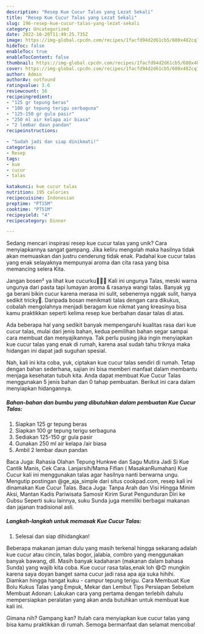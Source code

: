```yaml
---
description: "Resep Kue Cucur Talas yang Lezat Sekali"
title: "Resep Kue Cucur Talas yang Lezat Sekali"
slug: 196-resep-kue-cucur-talas-yang-lezat-sekali
category: Uncategorized
date: 2022-10-20T11:49:25.735Z
image: https://img-global.cpcdn.com/recipes/1facfd94d2d61cb5/680x482cq70/kue-cucur-talas-foto-resep-utama.jpg
hideToc: false
enableToc: true
enableTocContent: false
thumbnail: https://img-global.cpcdn.com/recipes/1facfd94d2d61cb5/680x482cq70/kue-cucur-talas-foto-resep-utama.jpg
cover: https://img-global.cpcdn.com/recipes/1facfd94d2d61cb5/680x482cq70/kue-cucur-talas-foto-resep-utama.jpg
author: Admin
authorAv: notfound
ratingvalue: 3.6
reviewcount: 16
recipeingredient:
- "125 gr tepung beras"
- "100 gr tepung terigu serbaguna"
- "125-150 gr gula pasir"
- "250 ml air kelapa air biasa"
- "2 lembar daun pandan"
recipeinstructions:

- "Sudah jadi dan siap dinikmati!"
categories:
- Resep
tags:
- kue
- cucur
- talas

katakunci: kue cucur talas 
nutrition: 195 calories
recipecuisine: Indonesian
preptime: "PT15M"
cooktime: "PT51M"
recipeyield: "4"
recipecategory: Dinner

---
```





Sedang mencari inspirasi resep kue cucur talas yang unik? Cara menyiapkannya sangat gampang. Jika keliru mengolah maka hasilnya tidak akan memuaskan dan justru cenderung tidak enak. Padahal kue cucur talas yang enak selayaknya mempunyai aroma dan cita rasa yang bisa memancing selera Kita.





Jangan bosen² ya lihat kue cucurku🙏🏻🤭 Kali ini ungunya Talas, meski warna ungunya dari pasta tapi lumayan aroma &amp; rasanya wangi talas. Banyak yg ga berani bikin cucur karena merasa ini sulit, sebenernya nggak sulit, hanya sedikit tricky🥰. Daripada bosan menikmati talas dengan cara dikukus, cobalah mengolahnya menjadi beragam kue nikmat yang kreasinya bisa kamu praktikkan seperti kelima resep kue berbahan dasar talas di atas.

Ada beberapa hal yang sedikit banyak mempengaruhi kualitas rasa dari kue cucur talas, mulai dari jenis bahan, kedua pemilihan bahan segar sampai cara membuat dan menyajikannya. Tak perlu pusing jika ingin menyiapkan kue cucur talas yang enak di rumah, karena asal sudah tahu triknya maka hidangan ini dapat jadi suguhan spesial.






Nah, kali ini kita coba, yuk, ciptakan kue cucur talas sendiri di rumah. Tetap dengan bahan sederhana, sajian ini bisa memberi manfaat dalam membantu menjaga kesehatan tubuh kita. Anda dapat membuat Kue Cucur Talas menggunakan 5 jenis bahan dan 0 tahap pembuatan. Berikut ini cara dalam menyiapkan hidangannya.

<!--inarticleads1-->

##### Bahan-bahan dan bumbu yang dibutuhkan dalam pembuatan Kue Cucur Talas:

1. Siapkan 125 gr tepung beras
1. Siapkan 100 gr tepung terigu serbaguna
1. Sediakan 125-150 gr gula pasir
1. Gunakan 250 ml air kelapa /air biasa
1. Ambil 2 lembar daun pandan


Baca Juga: Rahasia Olahan Tepung Hunkwe dan Sagu Mutira Jadi Si Kue Cantik Manis, Cek Cara. Lanjarsih/Mama Fifian ( MasakanRumahan) Kue Cucur kali ini menggunakan talas agar hasilnya nanti berwarna ungu. Mengutip postingan @ge_aja_simple dari situs cookpad.com, resep kali ini dinamakan Kue Cucur Talas. Baca Juga: Tanpa Arah dan Visi Hingga Minim Aksi, Mantan Kadis Pariwisata Samosir Kirim Surat Pengunduran Diri ke Gubsu Seperti suku lainnya, suku Sunda juga memiliki berbagai makanan dan jajanan tradisional asli. 

<!--inarticleads2-->

##### Langkah-langkah untuk memasak Kue Cucur Talas:


1. Selesai dan siap dihidangkan!

Beberapa makanan jaman dulu yang masih terkenal hingga sekarang adalah kue cucur atau cincin, talas bogor, jalabia, combro yang menggunakan banyak bawang, dll. Masih banyak kadaharan (makanan dalam bahasa Sunda) yang wajib kita coba. Kue cucur rasa talas,enak loh 😄😊 mungkin karena saya doyan banget sama cucur jadi rasa apa aja suka hihihi. Diamkan hingga hangat kuku - campur tepung terigu. Cara Membuat Kue Bolu Kukus Talas yang Empuk, Mekar dan Lembut Tips Persiapan Sebelum Membuat Adonan: Lakukan cara yang pertama dengan terlebih dahulu mempersiapkan peralatan yang akan anda butuhkan untuk membuat kue kali ini. 

Gimana nih? Gampang kan? Itulah cara menyiapkan kue cucur talas yang bisa kamu praktikkan di rumah. Semoga bermanfaat dan selamat mencoba!
